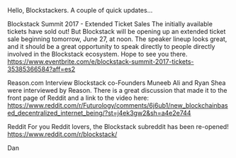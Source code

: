 Hello, Blockstackers. A couple of quick updates...

Blockstack Summit 2017 - Extended Ticket Sales
The initially available tickets have sold out! But Blockstack will be opening up an 
extended ticket sale beginning tomorrow, June 27, at noon. The speaker lineup looks great, 
and it should be a great opportunity to speak directly to people directly involved in the Blockstack ecosystem. 
Hope to see you there.  https://www.eventbrite.com/e/blockstack-summit-2017-tickets-35385366584?aff=es2

Reason.com Interview 
Blockstack co-Founders Muneeb Ali and Ryan Shea were interviewed by Reason. There is a great 
discussion that made it to the front page of Reddit and a link to the video here:  
https://www.reddit.com/r/Futurology/comments/6j6ub1/new_blockchainbased_decentralized_internet_being/?st=j4ek3gw2&sh=a4e2e744

Reddit 
For you Reddit lovers, the Blockstack subreddit has been re-opened!  
https://www.reddit.com/r/blockstack/

Dan
